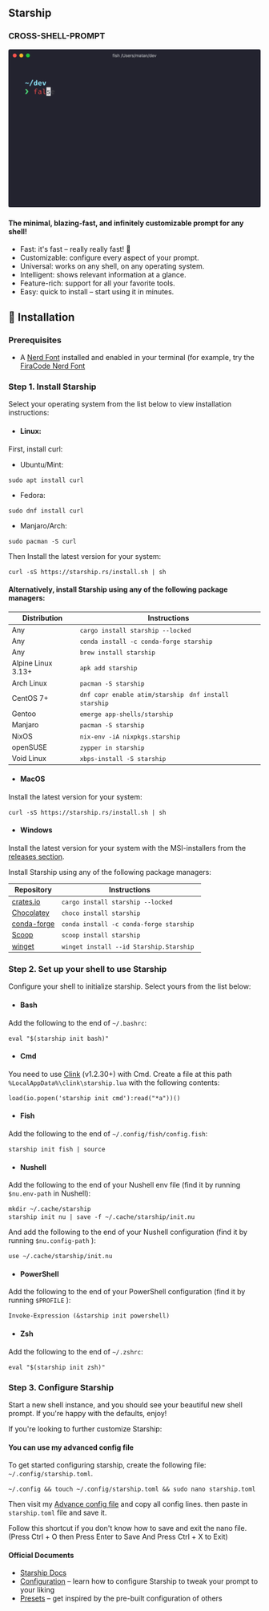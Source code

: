 
## Starship
### CROSS-SHELL-PROMPT

![App Screenshot](https://raw.githubusercontent.com/starship/starship/master/media/demo.gif)


#### The minimal, blazing-fast, and infinitely customizable prompt for any shell!

 - Fast: it's fast – really really fast! 🚀
 - Customizable: configure every aspect of your prompt.
 - Universal: works on any shell, on any operating system.
 - Intelligent: shows relevant information at a glance.
 - Feature-rich: support for all your favorite tools.
 - Easy: quick to install – start using it in minutes.

## 🚀 Installation
### Prerequisites

- A [Nerd Font](https://www.nerdfonts.com/) installed and enabled in your terminal (for example, try the [FiraCode Nerd Font](https://www.nerdfonts.com/font-downloads)

### Step 1. Install Starship
Select your operating system from the list below to view installation instructions:

- #### Linux:
First, install curl:
- Ubuntu/Mint:
```
sudo apt install curl
```
- Fedora:
```
sudo dnf install curl
```
- Manjaro/Arch:
```
sudo pacman -S curl
```

Then Install the latest version for your system:
```
curl -sS https://starship.rs/install.sh | sh
```
#### Alternatively, install Starship using any of the following package managers: 

| **Distribution**   | **Instructions**                                                     |
|--------------------|----------------------------------------------------------------------|
| Any                | ``` cargo install starship --locked  ```                             |
| Any                | ``` conda install -c conda-forge starship  ```                       |
| Any                | ``` brew install starship  ```                                       |
| Alpine Linux 3.13+ | ``` apk add starship  ```                                            |
| Arch Linux         | ``` pacman -S starship  ```                                          |
| CentOS 7+          | ``` dnf copr enable atim/starship  ``` ``` dnf install starship  ``` |
| Gentoo             | ``` emerge app-shells/starship  ```                                  |
| Manjaro            | ``` pacman -S starship  ```                                          |
| NixOS              | ``` nix-env -iA nixpkgs.starship  ```                                |
| openSUSE           | ``` zypper in starship  ```                                          |
| Void Linux         | ``` xbps-install -S starship  ```                                    |

- #### MacOS
Install the latest version for your system:
```
curl -sS https://starship.rs/install.sh | sh
```

- #### Windows
Install the latest version for your system with the MSI-installers from the [releases section](https://github.com/starship/starship/releases/tag/v1.17.1).

Install Starship using any of the following package managers:

| **Repository** | **Instructions**                               |
|----------------|------------------------------------------------|
| [crates.io](https://crates.io/crates/starship)      | ``` cargo install starship --locked  ```       |
| [Chocolatey](https://community.chocolatey.org/packages/starship)     | ``` choco install starship  ```                |
| [conda-forge](https://anaconda.org/conda-forge/starship)    | ``` conda install -c conda-forge starship  ``` |
| [Scoop](https://github.com/ScoopInstaller/Main/blob/master/bucket/starship.json)          | ``` scoop install starship  ```                |
| [winget](https://github.com/microsoft/winget-pkgs/tree/master/manifests/s/Starship/Starship)         | ``` winget install --id Starship.Starship  ``` |

###  Step 2. Set up your shell to use Starship
Configure your shell to initialize starship. Select yours from the list below:

- #### Bash
Add the following to the end of ```~/.bashrc```:
```
eval "$(starship init bash)"
```

- #### Cmd
You need to use [Clink](https://chrisant996.github.io/clink/clink.html) (v1.2.30+) with Cmd. Create a file at this path ``` %LocalAppData%\clink\starship.lua ``` with the following contents:
```
load(io.popen('starship init cmd'):read("*a"))()
```
- #### Fish
Add the following to the end of ``` ~/.config/fish/config.fish ```:

```
starship init fish | source
```

- #### Nushell
Add the following to the end of your Nushell env file (find it by running ``` $nu.env-path ``` in Nushell):
```
mkdir ~/.cache/starship
starship init nu | save -f ~/.cache/starship/init.nu

```
And add the following to the end of your Nushell configuration (find it by running ``` $nu.config-path ``` ):
```
use ~/.cache/starship/init.nu
```
- #### PowerShell
Add the following to the end of your PowerShell configuration (find it by running ``` $PROFILE ``` ):
```
Invoke-Expression (&starship init powershell)
```
- #### Zsh
Add the following to the end of ``` ~/.zshrc ```:

```
eval "$(starship init zsh)" 
```

###  Step 3. Configure Starship

Start a new shell instance, and you should see your beautiful new shell prompt. If you're happy with the defaults, enjoy!

If you're looking to further customize Starship:

#### You can use my advanced config file
To get started configuring starship, create the following file: ``` ~/.config/starship.toml ```.
```
~/.config && touch ~/.config/starship.toml && sudo nano starship.toml
```
Then visit my [Advance config file](https://gist.github.com/azmarifdev/7a3bc1a098ce5eca1dfedae7f336cc82) and copy all config lines. then paste in ``` starship.toml ``` file and save it.

Follow this shortcut if you don't know how to save and exit the nano file. 
(Press Ctrl + O then Press Enter to Save And Press Ctrl + X to Exit)

#### Official Documents
- [Starship Docs](https://starship.rs/)
- [Configuration](https://starship.rs/config/) – learn how to configure Starship to tweak your prompt to your liking
- [Presets](https://starship.rs/presets/) – get inspired by the pre-built configuration of others

